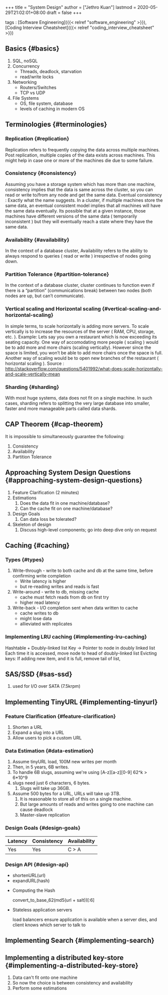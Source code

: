 +++
title = "System Design"
author = ["Jethro Kuan"]
lastmod = 2020-05-29T21:02:01+08:00
draft = false
+++

tags
: [Software Engineering]({{< relref "software_engineering" >}}), [Coding Interview Cheatsheet]({{< relref "coding_interview_cheatsheet" >}})

## Basics {#basics}

1.  SQL, noSQL
2.  Concurrency
    - Threads, deadlock, starvation
    - read/write locks
3.  Networking
    - Routers/Switches
    - TCP vs UDP
4.  File Systems
    - OS, file system, database
    - levels of caching in modern OS

## Terminologies {#terminologies}

### Replication {#replication}

Replication refers to frequently copying the data across multiple
machines. Post replication, multiple copies of the data exists across
machines. This might help in case one or more of the machines die due
to some failure.

### Consistency {#consistency}

Assuming you have a storage system which has more than one machine,
consistency implies that the data is same across the cluster, so you
can read or write to/from any node and get the same data. Eventual
consistency : Exactly what the name suggests. In a cluster, if
multiple machines store the same data, an eventual consistent model
implies that all machines will have the same data eventually. Its
possible that at a given instance, those machines have different
versions of the same data ( temporarily inconsistent ) but they will
eventually reach a state where they have the same data.

### Availability {#availability}

In the context of a database cluster, Availability refers to the
ability to always respond to queries ( read or write ) irrespective of
nodes going down.

### Partition Tolerance {#partition-tolerance}

In the context of a database cluster, cluster continues to function
even if there is a “partition” (communications break) between two
nodes (both nodes are up, but can’t communicate).

### Vertical scaling and Horizontal scaling {#vertical-scaling-and-horizontal-scaling}

In simple terms, to scale horizontally is adding more servers. To scale
vertically is to increase the resources of the server ( RAM, CPU,
storage, etc. ). Example: Lets say you own a restaurant which is now
exceeding its seating capacity. One way of accomodating more people (
scaling ) would be to add more and more chairs (scaling vertically).
However since the space is limited, you won’t be able to add more
chairs once the space is full. Another way of scaling would be to open
new branches of the restaurant ( horizontal scaling ). Source :
<http://stackoverflow.com/questions/5401992/what-does-scale-horizontally-and-scale-vertically-mean>

### Sharding {#sharding}

With most huge systems, data does not fit on a single machine. In such
cases, sharding refers to splitting the very large database into
smaller, faster and more manageable parts called data shards.

## CAP Theorem {#cap-theorem}

It is impossible to simultaneously guarantee the following:

1.  Consistency
2.  Availability
3.  Partition Tolerance

## Approaching System Design Questions {#approaching-system-design-questions}

1.  Feature Clarification (2 minutes)
2.  Estimations
    1.  Does the data fit in one machine/database?
    2.  Can the cache fit on one machine/database?
3.  Design Goals
    1.  Can data loss be tolerated?
4.  Skeleton of design
    1.  Discuss high-level components; go into deep dive only on request

## Caching {#caching}

### Types {#types}

1.  Write-through - write to both cache and db at the same time,
    before confirming write completion
    - Write latency is higher
    - but re-reading writes and reads is fast
2.  Write-around - write to db, missing cache
    - cache must fetch reads from db on first try
    - higher read latency
3.  Write-back - I/O completion sent when data written to cache
    - cache writes to db
    - might lose data
    - allieviated with replicates

### Implementing LRU caching {#implementing-lru-caching}

Hashtable + Doubly-linked list
Key -> Pointer to node in doubly linked list
Each time it is accessed, move node to head of doubly-linked list
Evicting keys:
If adding new item, and it is full, remove tail of list,

## SAS/SSD {#sas-ssd}

1.  used for I/O over SATA (7.5krpm)

## Implementing TinyURL {#implementing-tinyurl}

### Feature Clarification {#feature-clarification}

1.  Shorten a URL
2.  Expand a slug into a URL
3.  Allow users to pick a custom URL

### Data Estimation {#data-estimation}

1.  Assume tinyURL load, 100M new writes per month
2.  Then, in 5 years, 6B writes.
3.  To handle 6B slugs, assuming we're using [A-z][a-z][0-9] 62^k > 6\*10^9
4.  slugs need just 6 characters, 6 bytes.
    1.  Slugs will take up 36GB.
5.  Assume 500 bytes for a URL, URLs will take up 3TB.
    1.  It is reasonable to store all of this on a single machine.
    2.  But large amounts of reads and writes going to one machine can
        cause deadlock
    3.  Master-slave replication

### Design Goals {#design-goals}

| Latency | Consistency | Availability |
| ------- | ----------- | ------------ |
| Yes     | Yes         | C > A        |

### Design API {#design-api}

- shortenURL(url)
- expandURL(hash)

<!--list-separator-->

- Computing the Hash

  convert_to_base_62(md5(url + salt))[:6]

<!--list-separator-->

- Stateless application servers

  load balancers ensure application is available when a server dies, and
  client knows which server to talk to

## Implementing Search {#implementing-search}

## Implementing a distributed key-store {#implementing-a-distributed-key-store}

1.  Data can't fit onto one machine
2.  So now the choice is between consistency and availability
3.  Perform some estimations

